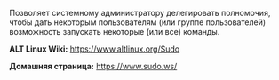Позволяет системному администратору делегировать полномочия, чтобы дать
некоторым пользователям (или группе пользователей) возможность запускать
некоторые (или все) команды.

**ALT Linux Wiki:** <https://www.altlinux.org/Sudo>

**Домашняя страница:** <https://www.sudo.ws/>
